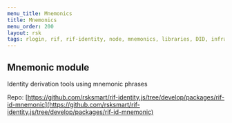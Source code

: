 ```yaml
---
menu_title: Mnemonics
title: Mnemonics
menu_order: 200
layout: rsk
tags: rlogin, rif, rif-identity, node, mnemonics, libraries, DID, infrastructure, mobile, protocols, mvp, design, rbtc, defi, decentralized, quick-start, guides, tutorial, networks, dapps, tools, rootstock, rsk, ethereum, smart-contracts, install, get-started, how-to, mainnet, testnet, contracts, wallets, web3, crypto
---
```


## Mnemonic module

Identity derivation tools using mnemonic phrases

Repo: [https://github.com/rsksmart/rif-identity.js/tree/develop/packages/rif-id-mnemonic](https://github.com/rsksmart/rif-identity.js/tree/develop/packages/rif-id-mnemonic)
